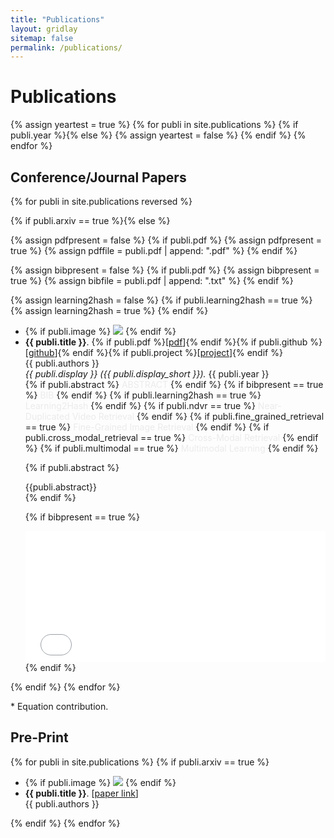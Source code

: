 ```yaml
---
title: "Publications"
layout: gridlay
sitemap: false
permalink: /publications/
---
```


# Publications

{% assign yeartest = true %}
{% for publi in site.publications %}
  {% if publi.year %}{% else %}
   {% assign yeartest = false %}
  {% endif %}
{% endfor %}

## Conference/Journal Papers
{% for publi in site.publications reversed %}

  {% if publi.arxiv == true %}{% else %}

  {% assign pdfpresent = false %}
  {% if publi.pdf %}
    {% assign pdfpresent = true %}
    {% assign pdffile = publi.pdf  | append: ".pdf" %}
  {% endif %}

  {% assign bibpresent = false %}
  {% if publi.pdf %}
    {% assign bibpresent = true %}
    {% assign bibfile = publi.pdf  | append: ".txt" %}
  {% endif %}

  {% assign learning2hash = false %}
  {% if publi.learning2hash == true %}
    {% assign learning2hash = true %}
  {% endif %}

  <div class="well-sm publication-entry">
  <ul class="flex-container">
  <li class="flex-item1">
    {% if publi.image %}
     <img src="{{ site.url }}{{ site.baseurl }}/publications/{{ publi.image }}" class="img-responsive"/>
    {% endif %}
  </li>
  <li class="flex-item2">
    <!-- <strong>{{ publi.title }}</strong>. {% if publi.pdf %}[<a href="{{ pdffile }}" target="_blank">pdf</a>]{% endif %}{% if publi.github %}[<a href="{{ publi.github }}" target="_blank">github</a>]{% endif %}<br/> -->
    <strong>{{ publi.title }}</strong>. {% if publi.pdf %}[<a href="{{ pdffile }}" target="_blank">pdf</a>]{% endif %}{% if publi.github %}[<a href="{{ publi.github }}" target="_blank">github</a>]{% endif %}{% if publi.project %}[<a href="{{ publi.project }}" target="_blank">project</a>]{% endif %}<br/>
    {{ publi.authors }}<br/>
    <em>{{ publi.display }} ({{ publi.display_short }}).</em> {{ publi.year }}<br/>
    {% if publi.abstract %} <a data-bs-toggle="collapse" href="#{{publi.pdf}}"  class="btn-abstract" style="text-decoration:none; color:#ebebeb; hover:#ebebeb;" role="button" aria-expanded="false" aria-controls="{{publi.pdf}}">ABSTRACT</a> {% endif %}
    {% if bibpresent == true %} <a data-bs-toggle="collapse" href="#{{publi.pdf}}2"  class="btn-bib" style="text-decoration:none; color:#ebebeb; hover:#ebebeb;" role="button" aria-expanded="false" aria-controls="{{publi.pdf}}2">BIB</a> {% endif %}
    {% if publi.learning2hash == true %} <a class="btn-l2h" style="text-decoration:none; color:#ebebeb; hover:#ebebeb;" role="button" aria-expanded="false" aria-controls="{{publi.pdf}}2">Learning2Hash</a> {% endif %}
    {% if publi.ndvr == true %} <a class="btn-ndvr" style="text-decoration:none; color:#ebebeb; hover:#ebebeb;" role="button" aria-expanded="false" aria-controls="{{publi.pdf}}2">Near-Duplicated Video Retrieval</a> {% endif %}
    {% if publi.fine_grained_retrieval == true %} <a class="btn-fgr" style="text-decoration:none; color:#ebebeb; hover:#ebebeb;" role="button" aria-expanded="false" aria-controls="{{publi.pdf}}2">Fine-Grained Image Retrieval</a> {% endif %}
    {% if publi.cross_modal_retrieval == true %} <a class="btn-cmr" style="text-decoration:none; color:#ebebeb; hover:#ebebeb;" role="button" aria-expanded="false" aria-controls="{{publi.pdf}}2">Cross-Modal Retrieval</a> {% endif %}
    {% if publi.multimodal == true %} <a class="btn-mml" style="text-decoration:none; color:#ebebeb; hover:#ebebeb;" role="button" aria-expanded="false" aria-controls="{{publi.pdf}}2">Multimodal Learning</a> {% endif %}
    <!-- {% if pdfpresent == true %}<a href="{{ pdffile }}" target="_blank"><button class="btn-pdf">PDF</button></a>{% endif %} -->
    <!-- {% if publi.arxiv %}<a href="https://arxiv.org/abs/{{ publi.arxiv }}" target="_blank"><button class="btn-arxiv">ARXIV</button></a> {% endif %} -->
    <!-- {% if publi.github %}<a href="{{ publi.github }}" target="_blank"><button class="btn-code">github</button></a> {% endif %} -->

  {% if publi.abstract %}
  <div class="collapse" id="{{publi.pdf}}"><div class="well-abstract">
   {{publi.abstract}}
  </div></div>
  {% endif %}

  {% if bibpresent == true %}
  <div class="collapse" id="{{publi.pdf}}2"><div class="well-bib">
   <iframe src='{{site.url}}{{site.baseurl}}/publications/{{publi.pdf}}.txt' scrolling="yes" width="100%" height="210" frameborder="0"></iframe>
  </div></div>
  {% endif %}

  </li>
  </ul>
  </div>
  {% endif %}
{% endfor %}

\* Equation contribution.


## Pre-Print
{% for publi in site.publications %}
  {% if publi.arxiv == true %}
  <div class="well-sm publication-entry">
  <ul class="flex-container">
  <li class="flex-item1">
    {% if publi.image %}
    <img src="{{ site.url }}{{ site.baseurl }}/publications/{{ publi.image }}" class="img-responsive"/>
    {% endif %}
  </li>
  <li class="flex-item2">
    <strong>{{ publi.title }}</strong>. [<a href="{{ publi.link }}" target="_blank">paper link</a>]<br/>
    {{ publi.authors }}<br/>
  </li>
  </ul>
  </div>
  {% endif %}
{% endfor %}

